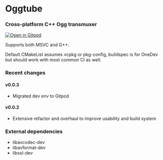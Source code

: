 # Oggtube
### Cross-platform C++ Ogg transmuxer

[![Open in Gitpod](https://gitpod.io/button/open-in-gitpod.svg)](https://gitpod.io/#https://github.com/gnu-enjoyer/Oggtube)

Supports both MSVC and G++.

Default CMakeList assumes vcpkg or pkg-config, buildspec is for OneDev but should work with most common CI as well.

### Recent changes

#### v0.0.3
- Migrated dev env to Gitpod 

#### v0.0.2
- Extensive refactor and overhaul to improve usability and build system

### External dependencies
- libavcodec-dev
- libavformat-dev
- libssl-dev
